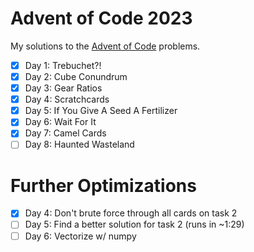 # Advent of Code 2023
My solutions to the [Advent of Code](https://adventofcode.com/) problems.

- [x] Day 1: Trebuchet?!
- [x] Day 2: Cube Conundrum
- [x] Day 3: Gear Ratios
- [x] Day 4: Scratchcards
- [x] Day 5: If You Give A Seed A Fertilizer
- [x] Day 6: Wait For It
- [x] Day 7: Camel Cards
- [ ] Day 8: Haunted Wasteland

# Further Optimizations
- [x] Day 4: Don't brute force through all cards on task 2
- [ ] Day 5: Find a better solution for task 2 (runs in ~1:29)
- [ ] Day 6: Vectorize w/ numpy